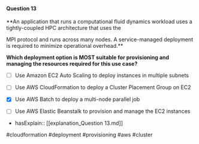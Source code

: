 #### Question  13


**An application that runs a computational fluid dynamics workload uses a tightly-coupled HPC architecture that uses the

MPI protocol and runs across many nodes. A service-managed deployment is required to minimize operational overhead.**


**Which deployment option is MOST suitable for provisioning and managing the resources required for this use case?**


- [ ] Use Amazon EC2 Auto Scaling to deploy instances in multiple subnets


- [ ] Use AWS CloudFormation to deploy a Cluster Placement Group on EC2


- [x] Use AWS Batch to deploy a multi-node parallel job


- [ ] Use AWS Elastic Beanstalk to provision and manage the EC2 instances



- hasExplain:: [[explanation_Question  13.md]]

#cloudformation #deployment #provisioning #aws #cluster 